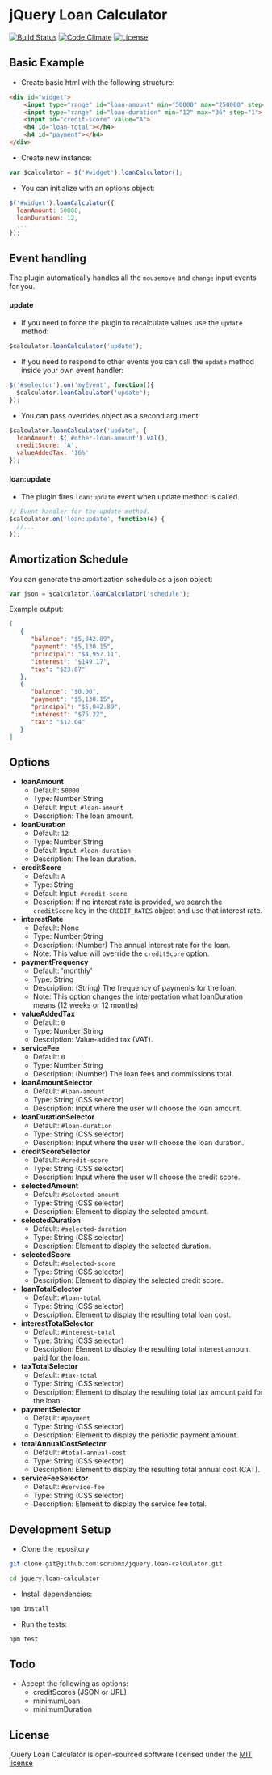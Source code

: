 # jQuery Loan Calculator

[![Build Status](https://travis-ci.org/scrubmx/jquery.loan-calculator.svg?branch=master)](https://travis-ci.org/scrubmx/jquery.loan-calculator)
[![Code Climate](https://codeclimate.com/github/scrubmx/jquery.loan-calculator/badges/gpa.svg)](https://codeclimate.com/github/scrubmx/jquery.loan-calculator)
[![License](https://poser.pugx.org/pugx/badge-poser/license.svg)](https://github.com/scrubmx/jquery.loan-calculator/blob/master/licence.txt)

## Basic Example

* Create basic html with the following structure:
```html
<div id="widget">
    <input type="range" id="loan-amount" min="50000" max="250000" step="1000">
    <input type="range" id="loan-duration" min="12" max="36" step="1">
    <input id="credit-score" value="A">
    <h4 id="loan-total"></h4>
    <h4 id="payment"></h4>
</div>
```

* Create new instance:
```js
var $calculator = $('#widget').loanCalculator();
```

* You can initialize with an options object:
```js
$('#widget').loanCalculator({
  loanAmount: 50000,
  loanDuration: 12,
  ...
});
```

## Event handling

The plugin automatically handles all the `mousemove` and `change` input events for you.

#### update

* If you need to force the plugin to recalculate values use the `update` method:
```js
$calculator.loanCalculator('update');
```

* If you need to respond to other events you can call the `update` method inside your own event handler:
```js
$('#selector').on('myEvent', function(){
  $calculator.loanCalculator('update');
});
```

* You can pass overrides object as a second argument:
```js
$calculator.loanCalculator('update', {
  loanAmount: $('#other-loan-amount').val(),
  creditScore: 'A',
  valueAddedTax: '16%'
});
```

#### loan:update

* The plugin fires `loan:update` event when update method is called.
```js
// Event handler for the update method.
$calculator.on('loan:update', function(e) {
  //...
});
```

## Amortization Schedule

You can generate the amortization schedule as a json object:
```js
var json = $calculator.loanCalculator('schedule');
```

Example output:
```json
[
   {
      "balance": "$5,042.89",
      "payment": "$5,130.15",
      "principal": "$4,957.11",
      "interest": "$149.17",
      "tax": "$23.87"
   },
   {
      "balance": "$0.00",
      "payment": "$5,130.15",
      "principal": "$5,042.89",
      "interest": "$75.22",
      "tax": "$12.04"
   }
]
```

## Options

* **loanAmount**
  - Default: `50000`
  - Type: Number|String
  - Default Input: `#loan-amount`
  - Description: The loan amount.
* **loanDuration**
  - Default: `12`
  - Type: Number|String
  - Default Input: `#loan-duration`
  - Description: The loan duration.
* **creditScore**
  - Default: `A`
  - Type: String
  - Default Input: `#credit-score`
  - Description: If no interest rate is provided, we search the `creditScore` key in the `CREDIT_RATES` object and use that interest rate.
* **interestRate**
  - Default: None
  - Type: Number|String
  - Description: (Number) The annual interest rate for the loan.
  - Note: This value will override the `creditScore` option.
* **paymentFrequency**
  - Default: 'monthly'
  - Type: String
  - Description: (String) The frequency of payments for the loan.
  - Note: This option changes the interpretation what loanDuration means (12 weeks or 12 months)
* **valueAddedTax**
  - Default: `0`
  - Type: Number|String
  - Description: Value-added tax (VAT).
* **serviceFee**
  - Default: `0`
  - Type: Number|String
  - Description: (Number) The loan fees and commissions total.
* **loanAmountSelector**
  - Default: `#loan-amount`
  - Type: String (CSS selector)
  - Description: Input where the user will choose the loan amount.
* **loanDurationSelector**
  - Default: `#loan-duration`
  - Type: String (CSS selector)
  - Description: Input where the user will choose the loan duration.
* **creditScoreSelector**
  - Default: `#credit-score`
  - Type: String (CSS selector)
  - Description: Input where the user will choose the credit score.
* **selectedAmount**
  - Default: `#selected-amount`
  - Type: String (CSS selector)
  - Description: Element to display the selected amount.
* **selectedDuration**
  - Default: `#selected-duration`
  - Type: String (CSS selector)
  - Description: Element to display the selected duration.
* **selectedScore**
  - Default: `#selected-score`
  - Type: String (CSS selector)
  - Description: Element to display the selected credit score.
* **loanTotalSelector**
  - Default: `#loan-total`
  - Type: String (CSS selector)
  - Description: Element to display the resulting total loan cost.
* **interestTotalSelector**
  - Default: `#interest-total`
  - Type: String (CSS selector)
  - Description: Element to display the resulting total interest amount paid for the loan.
* **taxTotalSelector**
    - Default: `#tax-total`
    - Type: String (CSS selector)
    - Description: Element to display the resulting total tax amount paid for the loan.
* **paymentSelector**
  - Default: `#payment`
  - Type: String (CSS selector)
  - Description: Element to display the periodic payment amount.
* **totalAnnualCostSelector**
  - Default: `#total-annual-cost`
  - Type: String (CSS selector)
  - Description: Element to display the resulting total annual cost (CAT).
* **serviceFeeSelector**
  - Default: `#service-fee`
  - Type: String (CSS selector)
  - Description: Element to display the service fee total.

## Development Setup

* Clone the repository
```bash
git clone git@github.com:scrubmx/jquery.loan-calculator.git

cd jquery.loan-calculator
```

* Install dependencies:
```bash
npm install
```

* Run the tests:
```bash
npm test
```


## Todo

* Accept the following as options:
  - creditScores (JSON or URL)
  - minimumLoan
  - minimumDuration

## License

jQuery Loan Calculator is open-sourced software licensed under the [MIT license](https://github.com/scrubmx/jquery.loan-calculator/blob/master/licence.txt)

